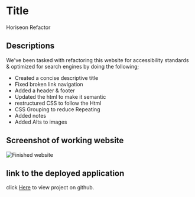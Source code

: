 # Title

Horiseon Refactor

## Descriptions

We've been tasked with refactoring this website for accessibility standards & optimized for search engines by doing the following;

- Created a concise descriptive title
- Fixed broken link navigation
- Added a header & footer
- Updated the html to make it semantic
- restructured CSS to follow the Html
- CSS Grouping to reduce Repeating
- Added notes
- Added Alts to images

## Screenshot of working website

<img src= "add here" alt="Finished website"/>

## link to the deployed application

click [Here](https://cratesy.github.io/Homework_1_refactor/.) to view project on github.
